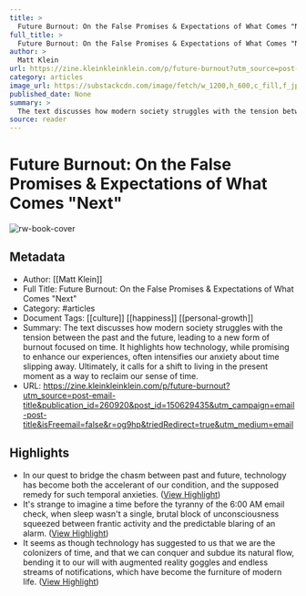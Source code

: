 ```yaml
---
title: >
  Future Burnout: On the False Promises & Expectations of What Comes "Next"
full_title: >
  Future Burnout: On the False Promises & Expectations of What Comes "Next"
author: >
  Matt Klein
url: https://zine.kleinkleinklein.com/p/future-burnout?utm_source=post-email-title&publication_id=260920&post_id=150629435&utm_campaign=email-post-title&isFreemail=false&r=og9hp&triedRedirect=true&utm_medium=email
category: articles
image_url: https://substackcdn.com/image/fetch/w_1200,h_600,c_fill,f_jpg,q_auto:good,fl_progressive:steep,g_auto/https%3A%2F%2Fsubstack-post-media.s3.amazonaws.com%2Fpublic%2Fimages%2F69e5df46-f643-4788-af3b-be2382489a93_1920x1080.jpeg
published_date: None
summary: >
  The text discusses how modern society struggles with the tension between the past and the future, leading to a new form of burnout focused on time. It highlights how technology, while promising to enhance our experiences, often intensifies our anxiety about time slipping away. Ultimately, it calls for a shift to living in the present moment as a way to reclaim our sense of time.
source: reader
---
```

# Future Burnout: On the False Promises & Expectations of What Comes "Next"

![rw-book-cover](https://substackcdn.com/image/fetch/w_1200,h_600,c_fill,f_jpg,q_auto:good,fl_progressive:steep,g_auto/https%3A%2F%2Fsubstack-post-media.s3.amazonaws.com%2Fpublic%2Fimages%2F69e5df46-f643-4788-af3b-be2382489a93_1920x1080.jpeg)

## Metadata
- Author: [[Matt Klein]]
- Full Title: Future Burnout: On the False Promises & Expectations of What Comes "Next"
- Category: #articles
- Document Tags: [[culture]] [[happiness]] [[personal-growth]] 
- Summary: The text discusses how modern society struggles with the tension between the past and the future, leading to a new form of burnout focused on time. It highlights how technology, while promising to enhance our experiences, often intensifies our anxiety about time slipping away. Ultimately, it calls for a shift to living in the present moment as a way to reclaim our sense of time.
- URL: https://zine.kleinkleinklein.com/p/future-burnout?utm_source=post-email-title&publication_id=260920&post_id=150629435&utm_campaign=email-post-title&isFreemail=false&r=og9hp&triedRedirect=true&utm_medium=email

## Highlights
- In our quest to bridge the chasm between past and future, technology has become both the accelerant of our condition, and the supposed remedy for such temporal anxieties. ([View Highlight](https://read.readwise.io/read/01jfspw9y1pr2shgrkbr766pzs))
- It's strange to imagine a time before the tyranny of the 6:00 AM email check, when sleep wasn't a single, brutal block of unconsciousness squeezed between frantic activity and the predictable blaring of an alarm. ([View Highlight](https://read.readwise.io/read/01jfspynxjr10twqmyn9cw5btv))
- It seems as though technology has suggested to us that we are the colonizers of time, and that we can conquer and subdue its natural flow, bending it to our will with augmented reality goggles and endless streams of notifications, which have become the furniture of modern life. ([View Highlight](https://read.readwise.io/read/01jfspzjxzj13az12q9263mkwf))


